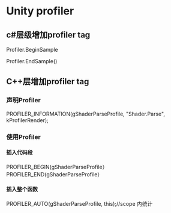 # Unity profiler

## c\#层级增加profiler tag

Profiler.BeginSample

Profiler.EndSample\(\)



## C++层增加profiler tag

### 声明Profiler

PROFILER\_INFORMATION\(gShaderParseProfile, "Shader.Parse", kProfilerRender\);

### 使用Profiler

#### 插入代码段

PROFILER\_BEGIN\(gShaderParseProfile）PROFILER\_END\(gShaderParseProfile）

#### 插入整个函数

PROFILER\_AUTO\(gShaderParseProfile, this\);//scope 内统计

